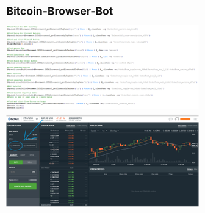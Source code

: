 # Bitcoin-Browser-Bot
![1](https://github.com/Connor9994/Bitcoin-Browser-Bot/blob/main/Photos/1.png)

![2](https://github.com/Connor9994/Bitcoin-Browser-Bot/blob/main/Photos/2.png)
